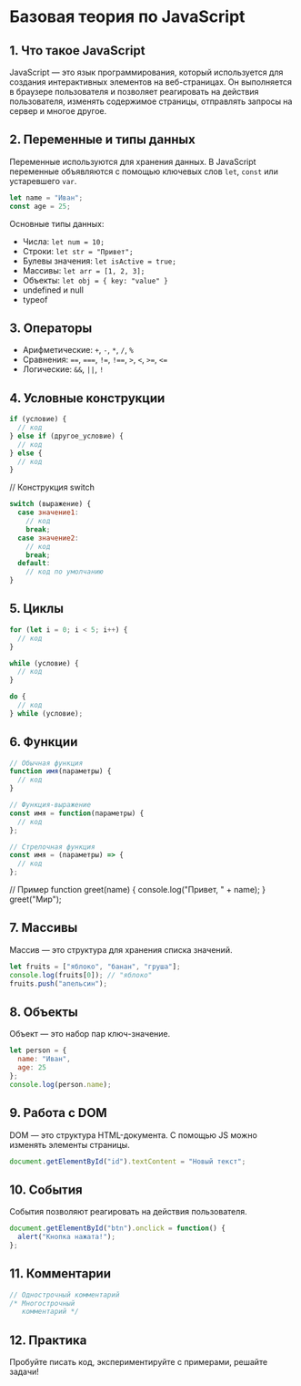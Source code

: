 # Базовая теория по JavaScript

## 1. Что такое JavaScript
JavaScript — это язык программирования, который используется для создания интерактивных элементов на веб-страницах. Он выполняется в браузере пользователя и позволяет реагировать на действия пользователя, изменять содержимое страницы, отправлять запросы на сервер и многое другое.

## 2. Переменные и типы данных
Переменные используются для хранения данных. В JavaScript переменные объявляются с помощью ключевых слов `let`, `const` или устаревшего `var`.

```js
let name = "Иван";
const age = 25;
```

Основные типы данных:
- Числа: `let num = 10;`
- Строки: `let str = "Привет";`
- Булевы значения: `let isActive = true;`
- Массивы: `let arr = [1, 2, 3];`
- Объекты: `let obj = { key: "value" }`
- undefined и null
- typeof

## 3. Операторы
- Арифметические: `+`, `-`, `*`, `/`, `%`
- Сравнения: `==`, `===`, `!=`, `!==`, `>`, `<`, `>=`, `<=`
- Логические: `&&`, `||`, `!`

## 4. Условные конструкции
```js
if (условие) {
  // код
} else if (другое_условие) {
  // код
} else {
  // код
}
```

// Конструкция switch
```js
switch (выражение) {
  case значение1:
    // код
    break;
  case значение2:
    // код
    break;
  default:
    // код по умолчанию
}
```

## 5. Циклы
```js
for (let i = 0; i < 5; i++) {
  // код
}

while (условие) {
  // код
}

do {
  // код
} while (условие);
```

## 6. Функции
```js
// Обычная функция
function имя(параметры) {
  // код
}

// Функция-выражение
const имя = function(параметры) {
  // код
};

// Стрелочная функция
const имя = (параметры) => {
  // код
};
```

// Пример
function greet(name) {
  console.log("Привет, " + name);
}
greet("Мир");


## 7. Массивы
Массив — это структура для хранения списка значений.
```js
let fruits = ["яблоко", "банан", "груша"];
console.log(fruits[0]); // "яблоко"
fruits.push("апельсин");
```

## 8. Объекты
Объект — это набор пар ключ-значение.
```js
let person = {
  name: "Иван",
  age: 25
};
console.log(person.name);
```

## 9. Работа с DOM
DOM — это структура HTML-документа. С помощью JS можно изменять элементы страницы.
```js
document.getElementById("id").textContent = "Новый текст";
```

## 10. События
События позволяют реагировать на действия пользователя.
```js
document.getElementById("btn").onclick = function() {
  alert("Кнопка нажата!");
};
```

## 11. Комментарии
```js
// Однострочный комментарий
/* Многострочный
   комментарий */
```

## 12. Практика
Пробуйте писать код, экспериментируйте с примерами, решайте задачи!
